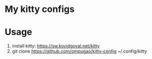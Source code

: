 # My kitty configs

# Usage
1. install kitty: https://sw.kovidgoyal.net/kitty
2. git clone https://github.com/ompugao/kitty-config ~/.config/kitty
